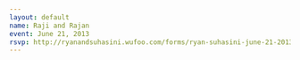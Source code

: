 ```yaml
---
layout: default
name: Raji and Rajan
event: June 21, 2013
rsvp: http://ryanandsuhasini.wufoo.com/forms/ryan-suhasini-june-21-2013/
---
```

